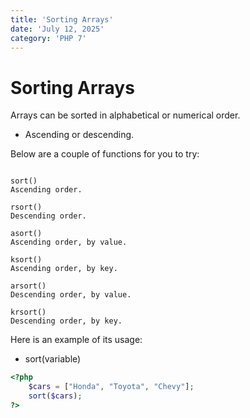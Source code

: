 ```yaml
---
title: 'Sorting Arrays'
date: 'July 12, 2025'
category: 'PHP 7'
---
```


# Sorting Arrays

Arrays can be sorted in alphabetical or numerical order.
- Ascending or descending.

Below are a couple of functions for you to try:

```

sort()
Ascending order.

rsort()
Descending order.

asort()
Ascending order, by value.

ksort()
Ascending order, by key.

arsort()
Descending order, by value.

krsort()
Descending order, by key.
```

Here is an example of its usage:
- sort(variable)

```php
<?php
    $cars = ["Honda", "Toyota", "Chevy"];
    sort($cars);
?>
```